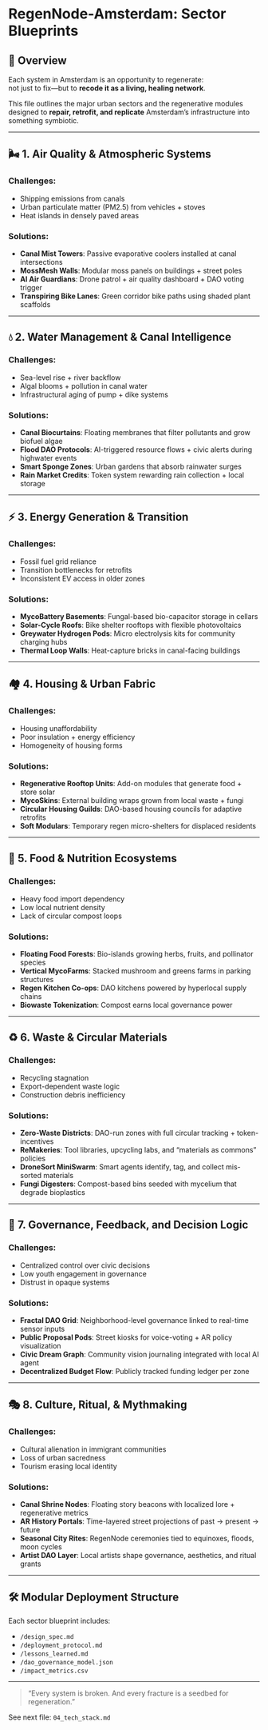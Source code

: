 # RegenNode-Amsterdam: Sector Blueprints

## 🧠 Overview

Each system in Amsterdam is an opportunity to regenerate:  
not just to fix—but to **recode it as a living, healing network**.  

This file outlines the major urban sectors and the regenerative modules designed to **repair, retrofit, and replicate** Amsterdam’s infrastructure into something symbiotic.

---

## 🌬️ 1. Air Quality & Atmospheric Systems

### Challenges:
- Shipping emissions from canals
- Urban particulate matter (PM2.5) from vehicles + stoves
- Heat islands in densely paved areas

### Solutions:
- **Canal Mist Towers**: Passive evaporative coolers installed at canal intersections
- **MossMesh Walls**: Modular moss panels on buildings + street poles
- **AI Air Guardians**: Drone patrol + air quality dashboard + DAO voting trigger
- **Transpiring Bike Lanes**: Green corridor bike paths using shaded plant scaffolds

---

## 💧 2. Water Management & Canal Intelligence

### Challenges:
- Sea-level rise + river backflow
- Algal blooms + pollution in canal water
- Infrastructural aging of pump + dike systems

### Solutions:
- **Canal Biocurtains**: Floating membranes that filter pollutants and grow biofuel algae
- **Flood DAO Protocols**: AI-triggered resource flows + civic alerts during highwater events
- **Smart Sponge Zones**: Urban gardens that absorb rainwater surges
- **Rain Market Credits**: Token system rewarding rain collection + local storage

---

## ⚡ 3. Energy Generation & Transition

### Challenges:
- Fossil fuel grid reliance
- Transition bottlenecks for retrofits
- Inconsistent EV access in older zones

### Solutions:
- **MycoBattery Basements**: Fungal-based bio-capacitor storage in cellars
- **Solar-Cycle Roofs**: Bike shelter rooftops with flexible photovoltaics
- **Greywater Hydrogen Pods**: Micro electrolysis kits for community charging hubs
- **Thermal Loop Walls**: Heat-capture bricks in canal-facing buildings

---

## 🏘️ 4. Housing & Urban Fabric

### Challenges:
- Housing unaffordability
- Poor insulation + energy efficiency
- Homogeneity of housing forms

### Solutions:
- **Regenerative Rooftop Units**: Add-on modules that generate food + store solar
- **MycoSkins**: External building wraps grown from local waste + fungi
- **Circular Housing Guilds**: DAO-based housing councils for adaptive retrofits
- **Soft Modulars**: Temporary regen micro-shelters for displaced residents

---

## 🌾 5. Food & Nutrition Ecosystems

### Challenges:
- Heavy food import dependency
- Low local nutrient density
- Lack of circular compost loops

### Solutions:
- **Floating Food Forests**: Bio-islands growing herbs, fruits, and pollinator species
- **Vertical MycoFarms**: Stacked mushroom and greens farms in parking structures
- **Regen Kitchen Co-ops**: DAO kitchens powered by hyperlocal supply chains
- **Biowaste Tokenization**: Compost earns local governance power

---

## ♻️ 6. Waste & Circular Materials

### Challenges:
- Recycling stagnation
- Export-dependent waste logic
- Construction debris inefficiency

### Solutions:
- **Zero-Waste Districts**: DAO-run zones with full circular tracking + token-incentives
- **ReMakeries**: Tool libraries, upcycling labs, and “materials as commons” policies
- **DroneSort MiniSwarm**: Smart agents identify, tag, and collect mis-sorted materials
- **Fungi Digesters**: Compost-based bins seeded with mycelium that degrade bioplastics

---

## 🧠 7. Governance, Feedback, and Decision Logic

### Challenges:
- Centralized control over civic decisions
- Low youth engagement in governance
- Distrust in opaque systems

### Solutions:
- **Fractal DAO Grid**: Neighborhood-level governance linked to real-time sensor inputs
- **Public Proposal Pods**: Street kiosks for voice-voting + AR policy visualization
- **Civic Dream Graph**: Community vision journaling integrated with local AI agent
- **Decentralized Budget Flow**: Publicly tracked funding ledger per zone

---

## 🎭 8. Culture, Ritual, & Mythmaking

### Challenges:
- Cultural alienation in immigrant communities
- Loss of urban sacredness
- Tourism erasing local identity

### Solutions:
- **Canal Shrine Nodes**: Floating story beacons with localized lore + regenerative metrics
- **AR History Portals**: Time-layered street projections of past → present → future
- **Seasonal City Rites**: RegenNode ceremonies tied to equinoxes, floods, moon cycles
- **Artist DAO Layer**: Local artists shape governance, aesthetics, and ritual grants

---

## 🛠 Modular Deployment Structure

Each sector blueprint includes:
- `/design_spec.md`
- `/deployment_protocol.md`
- `/lessons_learned.md`
- `/dao_governance_model.json`
- `/impact_metrics.csv`

---

> “Every system is broken. And every fracture is a seedbed for regeneration.”

See next file: `04_tech_stack.md`
